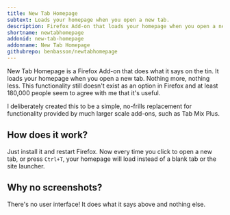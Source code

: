 ```yaml
---
title: New Tab Homepage
subtext: Loads your homepage when you open a new tab.
description: Firefox Add-on that loads your homepage when you open a new tab.
shortname: newtabhomepage
addonid: new-tab-homepage
addonname: New Tab Homepage
githubrepo: benbasson/newtabhomepage
---
```


New Tab Homepage is a Firefox Add-on that does what it says on the tin. It
loads your homepage when you open a new tab. Nothing more, nothing less. This 
functionality still doesn't exist as an option in Firefox and at least 180,000 
people seem to agree with me that it's useful.

I deliberately created this to be a simple, no-frills replacement for 
functionality provided by much larger scale add-ons, such as Tab Mix Plus. 

How does it work?
-----------------

Just install it and restart Firefox. Now every time you click to open a new
tab, or press `Ctrl+T`, your homepage will load instead of a blank tab or the
site launcher.

Why no screenshots?
-------------------

There's no user interface! It does what it says above and nothing else.
